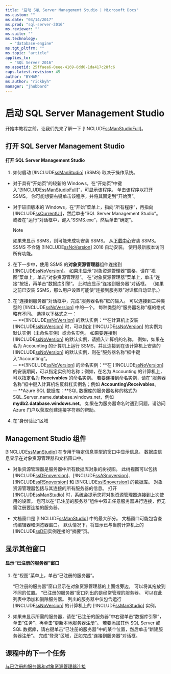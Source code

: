 ```yaml
---
title: "启动 SQL Server Management Studio | Microsoft Docs"
ms.custom: ""
ms.date: "03/14/2017"
ms.prod: "sql-server-2016"
ms.reviewer: ""
ms.suite: ""
ms.technology: 
  - "database-engine"
ms.tgt_pltfrm: ""
ms.topic: "article"
applies_to: 
  - "SQL Server 2016"
ms.assetid: 25ffaea6-0eee-4169-8dd0-1da417c28fc6
caps.latest.revision: 45
author: "BYHAM"
ms.author: "rickbyh"
manager: "jhubbard"
---
```

# 启动 SQL Server Management Studio
开始本教程之前，让我们先来了解一下 [!INCLUDE[ssManStudioFull](../../includes/ssmanstudiofull-md.md)]。  
  
## 打开 SQL Server Management Studio  
  
#### 打开 SQL Server Management Studio  
  
1.  如何启动 [!INCLUDE[ssManStudio](../../includes/ssmanstudio-md.md)] (SSMS) 取决于操作系统。  
* 对于具有“开始页”的较新的 Windows，在“开始页”中键入“[!INCLUDE[ssManStudioFull](../../includes/ssmanstudiofull-md.md)]”，可显示该程序。 单击该程序以打开 SSMS。 你可能想要右键单击该程序，并将其固定到“开始页”。   
* 对于较旧版本的 Windows，在“开始”菜单上，指向“所有程序”，再指向 [!INCLUDE[ssCurrentUI](../../includes/sscurrentui-md.md)]，然后单击“SQL Server Management Studio”。 或者在“运行”对话框中，键入“SSMS.exe”，然后单击“确定”。  
  
    > [!NOTE]  
    >  如果未显示 SSMS，则可能未成功安装 SSMS。 从[下载中心](https://msdn.microsoft.com/library/mt238290.aspx)安装 SSMS。 SSMS 不会随 [!INCLUDE[ssNoVersion](../../includes/ssnoversion-md.md)] 2016 自动安装。 使用最新版本访问所有功能。  
  
2.  在下一步中，使用 SSMS 的**对象资源管理器**组件连接到 [!INCLUDE[ssNoVersion](../../includes/ssnoversion-md.md)]。 如果未显示“对象资源管理器”窗格，请在“视图”菜单上，单击“对象资源管理器”。 在“对象资源管理器”菜单上，单击“连接”按钮，再单击“数据库引擎”。 此时应显示“连接到服务器”对话框。 （如果之前已安装 SSMS，那么用户设置可能使“连接到服务器”对话框自动显示。）  
  
3.  在“连接到服务器”对话框中，完成“服务器名称”框的输入。 可以连接到三种类型的 [!INCLUDE[ssNoVersion](../../includes/ssnoversion-md.md)] 中的一个。 每种类型的“服务器名称”框的格式略有不同。 选择以下格式之一：  
--  **[!INCLUDE[ssNoVersion](../../includes/ssnoversion-md.md)] 的默认实例：**在计算机上安装 [!INCLUDE[ssNoVersion](../../includes/ssnoversion-md.md)] 时，可以指定 [!INCLUDE[ssNoVersion](../../includes/ssnoversion-md.md)] 的实例为默认实例（未命名实例）或命名实例。 如果要连接到 [!INCLUDE[ssNoVersion](../../includes/ssnoversion-md.md)] 的默认实例，请插入计算机的名称。 例如，如果在名为 Accounting 的计算机上运行 SSMS，并且连接到在该计算机上安装的 [!INCLUDE[ssNoVersion](../../includes/ssnoversion-md.md)] 的默认实例，则在“服务器名称”框中键入“Accounting”。  
--  **[!INCLUDE[ssNoVersion](../../includes/ssnoversion-md.md)] 的命名实例：**在 [!INCLUDE[ssNoVersion](../../includes/ssnoversion-md.md)] 的安装期间，可以指定实例的名称；例如，在名为 Accounting 的计算机上，可以指定名为 **Receivables** 的命名实例。 若要连接到命名实例，请在“服务器名称”框中键入计算机名反斜杠实例名；例如 **Accounting\Receivables**。  
--  **Azure SQL 数据库：**SQL 数据库的服务器名称的格式为 SQL_Server_name.database.windows.net，例如 **mydb2.database.windows.net**。 如果在为服务器命名时遇到问题，请访问 Azure 门户以获取创建连接字符串的帮助。  
  
4. 在“身份验证”区域  
  
## Management Studio 组件  
[!INCLUDE[ssManStudio](../../includes/ssmanstudio-md.md)] 在专用于特定信息类型的窗口中显示信息。 数据库信息显示在对象资源管理器和文档窗口中。  
  
-   对象资源管理器是服务器中所有数据库对象的树视图。 此树视图可以包括 [!INCLUDE[ssDEnoversion](../../includes/ssdenoversion-md.md)]、[!INCLUDE[ssASnoversion](../../includes/ssasnoversion-md.md)]、[!INCLUDE[ssRSnoversion](../../includes/ssrsnoversion-md.md)] 和 [!INCLUDE[ssISnoversion](../../includes/ssisnoversion-md.md)] 的数据库。 对象资源管理器包括与其连接的所有服务器的信息。 打开 [!INCLUDE[ssManStudio](../../includes/ssmanstudio-md.md)] 时，系统会提示您将对象资源管理器连接到上次使用的设置。 您可以在“已注册的服务器”组件中双击任意服务器进行连接，但无需注册要连接的服务器。  
  
-   文档窗口是 [!INCLUDE[ssManStudio](../../includes/ssmanstudio-md.md)] 中的最大部分。 文档窗口可能包含查询编辑器和浏览器窗口。 默认情况下，将显示已与当前计算机上的[!INCLUDE[ssDE](../../includes/ssde-md.md)]实例连接的“摘要”页。  
  
## 显示其他窗口  
  
#### 显示“已注册的服务器”窗口  
  
1.  在“视图”菜单上，单击“已注册的服务器”。  
  
    “已注册的服务器”窗口显示在对象资源管理器的上面或旁边。 可以将其拖放到不同的位置。 “已注册的服务器”窗口列出的是经常管理的服务器。 可以在此列表中添加和删除服务器。 列出的服务器中仅包含运行 [!INCLUDE[ssNoVersion](../../includes/ssnoversion-md.md)] 的计算机上的 [!INCLUDE[ssManStudio](../../includes/ssmanstudio-md.md)] 实例。  
  
2.  如果未显示所需的服务器，请在“已注册的服务器”中右键单击“数据库引擎”，单击“任务”，再单击“更新本地服务器注册”。 若要添加其他 SQL Server 或 SQL 数据库，请右键单击“已注册的服务器”中的某个位置，然后单击“新建服务器注册”。 完成“登录”区域，正如完成“连接到服务器”对话框。  
  
## 课程中的下一个任务  
[与已注册的服务器和对象资源管理器连接](../../tools/sql-server-management-studio/connect-with-registered-servers-and-object-explorer.md)  
  
